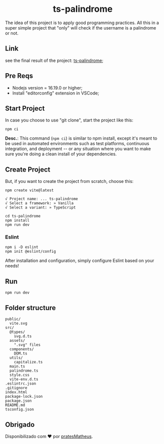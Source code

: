 <h1 align="center"><b>ts-palindrome</b></h1>

The idea of ​​this project is to apply good programming practices. All this in a super simple project that "only" will check if the username is a palindrome or not.

<h2>Link</h2>

see the final result of the project: [ts-palindrome](https://ts-palindrome.onrender.com "ts-palindrome");

<h2>Pre Reqs</h2>

- Nodejs version = 16.19.0 or higher;
- Install "editorconfig" extension in VSCode;

<h2>Start Project</h2>

In case you choose to use "git clone", start the project like this:

```SH
npm ci
```

**Desc.**: This command (`npm ci`) is similar to npm install, except it's meant to be used in automated environments such as test platforms, continuous integration, and deployment -- or any situation where you want to make sure you're doing a clean install of your dependencies.

<h2>Create Project</h2>

But, if you want to create the project from scratch, choose this:

```SH
npm create vite@latest

√ Project name: ... ts-palindrome
√ Select a framework: » Vanilla
√ Select a variant: » TypeScript

cd ts-palindrome
npm install
npm run dev
```

<h3>Eslint</h3>

```SH
npm i -D eslint
npm init @eslint/config
```

After installation and configuration, simply configure Eslint based on your needs!

<h2>Run</h2>

```SH
npm run dev
```

<h2>Folder structure</h2>

```
public/
  vite.svg
src/
  @types/
    svg.d.ts
  assets/
    ".svg" files
  components/
    DOM.ts
  utils/
    capitalize.ts
  main.ts
  palindrome.ts
  style.css
  vite-env.d.ts
.eslintrc.json
.gitignore
index.html
package-lock.json
package.json
README.md
tsconfig.json
```

<h2>Obrigado</h2>

Disponibilizado com ❤ por [pratesMatheus](https://github.com/pratesMatheus "pratesMatheus").
